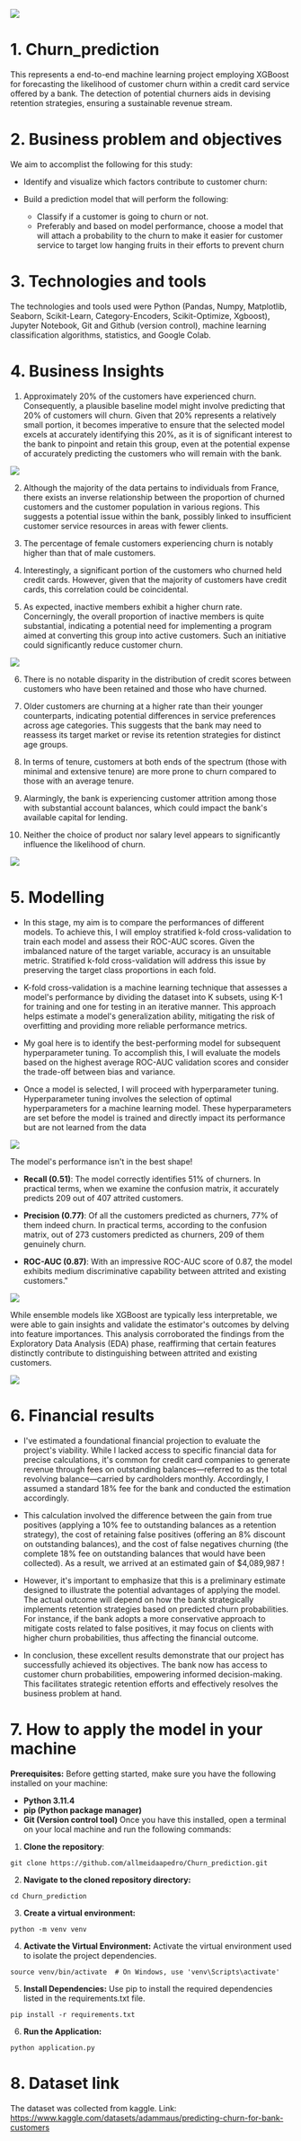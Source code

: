 ![](Images/ChurnProject.png)

# 1. Churn_prediction
This represents a end-to-end machine learning project employing XGBoost for forecasting the likelihood of customer churn within a credit card service offered by a bank. The detection of potential churners aids in devising retention strategies, ensuring a sustainable revenue stream.

# 2. Business problem and objectives
We aim to accomplist the following for this study:

- Identify and visualize which factors contribute to customer churn:

- Build a prediction model that will perform the following:
  - Classify if a customer is going to churn or not.
  - Preferably and based on model performance, choose a model that will attach a probability to the churn to make it easier for customer service to target low hanging fruits in their efforts to prevent churn

# 3. Technologies and tools
The technologies and tools used were Python (Pandas, Numpy, Matplotlib, Seaborn, Scikit-Learn, Category-Encoders, Scikit-Optimize, Xgboost), Jupyter Notebook, Git and Github (version control), machine learning classification algorithms, statistics, and Google Colab.

# 4. Business Insights

1. Approximately 20% of the customers have experienced churn. Consequently, a plausible baseline model might involve predicting that 20% of customers will churn. Given that 20% represents a relatively small portion, it becomes imperative to ensure that the selected model excels at accurately identifying this 20%, as it is of significant interest to the bank to pinpoint and retain this group, even at the potential expense of accurately predicting the customers who will remain with the bank.
   
![](Images/Prop_Churn.png)

2. Although the majority of the data pertains to individuals from France, there exists an inverse relationship between the proportion of churned customers and the customer population in various regions. This suggests a potential issue within the bank, possibly linked to insufficient customer service resources in areas with fewer clients.

3. The percentage of female customers experiencing churn is notably higher than that of male customers.

4. Interestingly, a significant portion of the customers who churned held credit cards. However, given that the majority of customers have credit cards, this correlation could be coincidental.

5. As expected, inactive members exhibit a higher churn rate. Concerningly, the overall proportion of inactive members is quite substantial, indicating a potential need for implementing a program aimed at converting this group into active customers. Such an initiative could significantly reduce customer churn.

![](Images/Count_feature_churn.png)

6. There is no notable disparity in the distribution of credit scores between customers who have been retained and those who have churned.

7. Older customers are churning at a higher rate than their younger counterparts, indicating potential differences in service preferences across age categories. This suggests that the bank may need to reassess its target market or revise its retention strategies for distinct age groups.

8. In terms of tenure, customers at both ends of the spectrum (those with minimal and extensive tenure) are more prone to churn compared to those with an average tenure.

9. Alarmingly, the bank is experiencing customer attrition among those with substantial account balances, which could impact the bank's available capital for lending.

10. Neither the choice of product nor salary level appears to significantly influence the likelihood of churn.

![](Images/Boxplot_feature_churn.png)

# 5. Modelling

- In this stage, my aim is to compare the performances of different models. To achieve this, I will employ stratified k-fold cross-validation to train each model and assess their ROC-AUC scores. Given the imbalanced nature of the target variable, accuracy is an unsuitable metric. Stratified k-fold cross-validation will address this issue by preserving the target class proportions in each fold.

- K-fold cross-validation is a machine learning technique that assesses a model's performance by dividing the dataset into K subsets, using K-1 for training and one for testing in an iterative manner. This approach helps estimate a model's generalization ability, mitigating the risk of overfitting and providing more reliable performance metrics.

- My goal here is to identify the best-performing model for subsequent hyperparameter tuning. To accomplish this, I will evaluate the models based on the highest average ROC-AUC validation scores and consider the trade-off between bias and variance.

- Once a model is selected, I will proceed with hyperparameter tuning. Hyperparameter tuning involves the selection of optimal hyperparameters for a machine learning model. These hyperparameters are set before the model is trained and directly impact its performance but are not learned from the data

![](Images/models_perfomance.png)

The model's performance isn't in the best shape!

- **Recall (0.51)**: The model correctly identifies 51% of churners. In practical terms, when we examine the confusion matrix, it accurately predicts 209 out of 407 attrited customers.

- **Precision (0.77)**: Of all the customers predicted as churners, 77% of them indeed churn. In practical terms, according to the confusion matrix, out of 273 customers predicted as churners, 209 of them genuinely churn.

- **ROC-AUC (0.87)**: With an impressive ROC-AUC score of 0.87, the model exhibits medium discriminative capability between attrited and existing customers."

![](Images/final_model_metrics.png)

While ensemble models like XGBoost are typically less interpretable, we were able to gain insights and validate the estimator's outcomes by delving into feature importances. This analysis corroborated the findings from the Exploratory Data Analysis (EDA) phase, reaffirming that certain features distinctly contribute to distinguishing between attrited and existing customers.

![](Images/features_importance.png)


# 6. Financial results

- I've estimated a foundational financial projection to evaluate the project's viability. While I lacked access to specific financial data for precise calculations, it's common for credit card companies to generate revenue through fees on outstanding balances—referred to as the total revolving balance—carried by cardholders monthly. Accordingly, I assumed a standard 18% fee for the bank and conducted the estimation accordingly.

- This calculation involved the difference between the gain from true positives (applying a 10% fee to outstanding balances as a retention strategy), the cost of retaining false positives (offering an 8% discount on outstanding balances), and the cost of false negatives churning (the complete 18% fee on outstanding balances that would have been collected). As a result, we arrived at an estimated gain of $4,089,987 !

- However, it's important to emphasize that this is a preliminary estimate designed to illustrate the potential advantages of applying the model. The actual outcome will depend on how the bank strategically implements retention strategies based on predicted churn probabilities. For instance, if the bank adopts a more conservative approach to mitigate costs related to false positives, it may focus on clients with higher churn probabilities, thus affecting the financial outcome.

- In conclusion, these excellent results demonstrate that our project has successfully achieved its objectives. The bank now has access to customer churn probabilities, empowering informed decision-making. This facilitates strategic retention efforts and effectively resolves the business problem at hand.

# 7. How to apply the model in your machine

**Prerequisites:**
Before getting started, make sure you have the following installed on your machine:

- **Python 3.11.4**
- **pip (Python package manager)**
- **Git (Version control tool)**
Once you have this installed, open a terminal on your local machine and run the following commands:

1. **Clone the repository**:
```
git clone https://github.com/allmeidaapedro/Churn_prediction.git
```
2. **Navigate to the cloned repository directory:**
```
cd Churn_prediction
```
3. **Create a virtual environment:**
```
python -m venv venv
```
4. **Activate the Virtual Environment:**
Activate the virtual environment used to isolate the project dependencies.
```
source venv/bin/activate  # On Windows, use 'venv\Scripts\activate'
```
5. **Install Dependencies:**
Use pip to install the required dependencies listed in the requirements.txt file.
```
pip install -r requirements.txt
```
6. **Run the Application:**
```
python application.py
```

# 8. Dataset link
The dataset was collected from kaggle.
Link: https://www.kaggle.com/datasets/adammaus/predicting-churn-for-bank-customers






